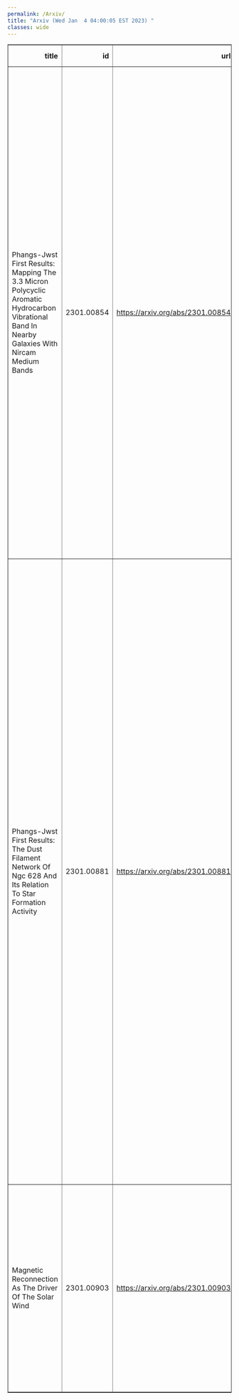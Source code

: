 ```yaml
---
permalink: /Arxiv/
title: "Arxiv (Wed Jan  4 04:00:05 EST 2023) "
classes: wide
---
```

<table border="1" class="dataframe">
  <thead>
    <tr style="text-align: right;">
      <th>title</th>
      <th>id</th>
      <th>url</th>
      <th>authors</th>
      <th>Local Authors</th>
    </tr>
  </thead>
  <tbody>
    <tr>
      <td>Phangs-Jwst First Results: Mapping The 3.3 Micron Polycyclic Aromatic   Hydrocarbon Vibrational Band In Nearby Galaxies With Nircam Medium Bands</td>
      <td>2301.00854</td>
      <td><a href="https://arxiv.org/abs/2301.00854" target="_blank">https://arxiv.org/abs/2301.00854</a></td>
      <td>Karin Sandstrom, Jérémy Chastenet, Jessica Sutter, Adam K. Leroy, Oleg V. Egorov, Thomas G. Williams, Alberto D. Bolatto, Médéric Boquien, Yixian Cao, Daniel A. Dale, Janice C. Lee, Erik Rosolowsky, Eva Schinnerer, Ashley. T. Barnes, Francesco Belfiore, F. Bigiel, Mélanie Chevance, Kathryn Grasha, Brent Groves, Hamid Hassani, Annie Hughes, Ralf S. Klessen, J. M. Diederik Kruijssen, Kirsten L. Larson, Daizhong Liu, Laura A. Lopez, Sharon E. Meidt, Eric J. Murphy, Mattia C. Sormani, David A. Thilker, Elizabeth J. Watkins</td>
      <td>Adam Leroy, Laura Lopez</td>
    </tr>
    <tr>
      <td>Phangs-Jwst First Results: The Dust Filament Network Of Ngc 628 And Its   Relation To Star Formation Activity</td>
      <td>2301.00881</td>
      <td><a href="https://arxiv.org/abs/2301.00881" target="_blank">https://arxiv.org/abs/2301.00881</a></td>
      <td>David A. Thilker, Janice C. Lee, Sinan Deger, Ashley T. Barnes, Frank Bigiel, Médéric Boquien, Yixian Cao, Mélanie Chevance, Daniel A. Dale, Oleg V. Egorov, Simon C. O. Glover, Kathryn Grasha, Jonathan D. Henshaw, Ralf S. Klessen, Eric Koch, J. M. Diederik Kruijssen, Adam K. Leroy, Ryan A. Lessing, Sharon E. Meidt, Francesca Pinna, Miguel Querejeta, Erik Rosolowsky, Karin M. Sandstrom, Eva Schinnerer, Rowan J. Smith, Elizabeth J. Watkins, Thomas G. Williams, Gagandeep S. Anand, Francesco Belfiore, Guillermo A. Blanc, Rupali Chandar, Enrico Congiu, Eric Emsellem, Brent Groves, Kathryn Kreckel, Kirsten L. Larson, Daizhong Liu, Ismael Pessa, Bradley C. Whitmore</td>
      <td>Adam Leroy</td>
    </tr>
    <tr>
      <td>Magnetic Reconnection As The Driver Of The Solar Wind</td>
      <td>2301.00903</td>
      <td><a href="https://arxiv.org/abs/2301.00903" target="_blank">https://arxiv.org/abs/2301.00903</a></td>
      <td>Nour E. Raouafi, G. Stenborg, D. B. Seaton, H. Wang, J. Wang, C. E. Deforest, S. D. Bale, J. F. Drake, V. M. Uritsky, J. T. Karpen, C. R. Devore, A. C. Sterling, T. S. Horbury, L. K. Harra, S. Bourouaine, J. C. Kasper, P. Kumar, T. D. Phan, M. Velli</td>
      <td>Ji Wang</td>
    </tr>
  </tbody>
</table>
